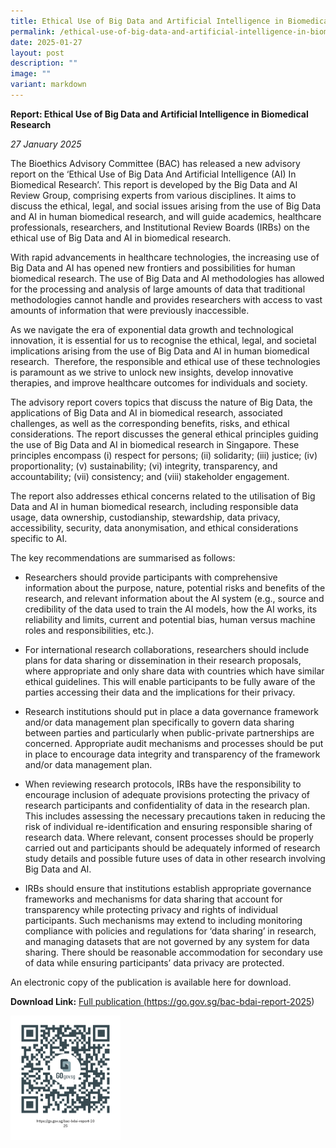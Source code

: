```yaml
---
title: Ethical Use of Big Data and Artificial Intelligence in Biomedical Research
permalink: /ethical-use-of-big-data-and-artificial-intelligence-in-biomedical-research/
date: 2025-01-27
layout: post
description: ""
image: ""
variant: markdown
---
```

<p><strong>Report: Ethical Use of Big Data and Artificial Intelligence in Biomedical Research</strong>
</p>
<p><em>27 January 2025</em>
</p>
<p>The Bioethics Advisory Committee (BAC) has released a new advisory report
on the ‘Ethical Use of Big Data And Artificial Intelligence (AI) In Biomedical
Research’. This report is developed by the Big Data and AI Review Group,
comprising experts from various disciplines. It aims to discuss the ethical,
legal, and social issues arising from the use of Big Data and AI in human
biomedical research, and will guide academics, healthcare professionals,
researchers, and Institutional Review Boards (IRBs) on the ethical use
of Big Data and AI in biomedical research.</p>
<p>With rapid advancements in healthcare technologies, the increasing use
of Big Data and AI has opened new frontiers and possibilities for human
biomedical research. The use of Big Data and AI methodologies has allowed
for the processing and analysis of large amounts of data that traditional
methodologies cannot handle and provides researchers with access to vast
amounts of information that were previously inaccessible.</p>
<p>As we navigate the era of exponential data growth and technological innovation,
it is essential for us to recognise the ethical, legal, and societal implications
arising from the use of Big Data and AI in human biomedical research. &nbsp;Therefore,
the responsible and ethical use of these technologies is paramount as we
strive to unlock new insights, develop innovative therapies, and improve
healthcare outcomes for individuals and society.</p>
<p>The advisory report covers topics that discuss the nature of Big Data,
the applications of Big Data and AI in biomedical research, associated
challenges, as well as the corresponding benefits, risks, and ethical considerations.
The report discusses the general ethical principles guiding the use of
Big Data and AI in biomedical research in Singapore. These principles encompass
(i) respect for persons; (ii) solidarity; (iii) justice; (iv) proportionality;
(v) sustainability; (vi) integrity, transparency, and accountability; (vii)
consistency; and (viii) stakeholder engagement.</p>
<p>The report also addresses ethical concerns related to the utilisation
of Big Data and AI in human biomedical research, including responsible
data usage, data ownership, custodianship, stewardship, data privacy, accessibility,
security, data anonymisation, and ethical considerations specific to AI.</p>
<p>The key recommendations are summarised as follows:</p>
<ul data-tight="true" class="tight">
<li>
<p>Researchers should provide participants with comprehensive information
about the purpose, nature, potential risks and benefits of the research,
and relevant information about the AI system (e.g., source and credibility
of the data used to train the AI models, how the AI works, its reliability
and limits, current and potential bias, human versus machine roles and
responsibilities, etc.).</p>
</li>
<li>
<p>For international research collaborations, researchers should include
plans for data sharing or dissemination in their research proposals, where
appropriate and only share data with countries which have similar ethical
guidelines. This will enable participants to be fully aware of the parties
accessing their data and the implications for their privacy.</p>
</li>
<li>
<p>Research institutions should put in place a data governance framework
and/or data management plan specifically to govern data sharing between
parties and particularly when public-private partnerships are concerned.
Appropriate audit mechanisms and processes should be put in place to encourage
data integrity and transparency of the framework and/or data management
plan.</p>
</li>
<li>
<p>When reviewing research protocols, IRBs have the responsibility to encourage
inclusion of adequate provisions protecting the privacy of research participants
and confidentiality of data in the research plan. This includes assessing
the necessary precautions taken in reducing the risk of individual re-identification
and ensuring responsible sharing of research data. Where relevant, consent
processes should be properly carried out and participants should be adequately
informed of research study details and possible future uses of data in
other research involving Big Data and AI.</p>
</li>
<li>
<p>IRBs should ensure that institutions establish appropriate governance
frameworks and mechanisms for data sharing that account for transparency
while protecting privacy and rights of individual participants. Such mechanisms
may extend to including monitoring compliance with policies and regulations
for ‘data sharing’ in research, and managing datasets that are not governed
by any system for data sharing. There should be reasonable accommodation
for secondary use of data while ensuring participants’ data privacy are
protected.</p>
</li>
</ul>
<p>An electronic copy of the publication is available here for download.</p>
<p><strong>Download Link:</strong>  <a href="https://go.gov.sg/bac-bdai-report-2025" rel="noopener nofollow" target="_blank">Full publication </a><a href="https://go.gov.sg/bac-bdai-report-2025" rel="noopener noreferrer nofollow" target="_blank">(https://go.gov.sg/bac-bdai-report-2025</a>)</p>
<p></p>
<div class="isomer-image-wrapper">
<img style="width: 35%;" height="auto" width="100%" alt="" src="/images/https___go_gov_sg_bac_bdai_report_2025.png">
</div>
<p></p>